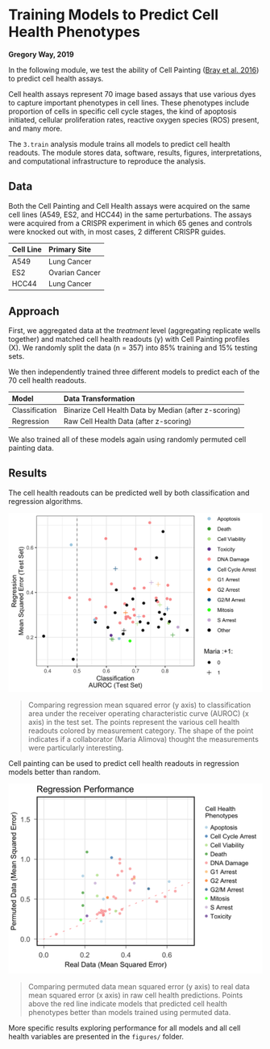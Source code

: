 # Training Models to Predict Cell Health Phenotypes

**Gregory Way, 2019**

In the following module, we test the ability of Cell Painting ([Bray et al. 2016](https://doi.org/10.1038/nprot.2016.105)) to predict cell health assays.

Cell health assays represent 70 image based assays that use various dyes to capture important phenotypes in cell lines.
These phenotypes include proportion of cells in specific cell cycle stages, the kind of apoptosis initiated, cellular proliferation rates, reactive oxygen species (ROS) present, and many more.

The `3.train` analysis module trains all models to predict cell health readouts.
The module stores data, software, results, figures, interpretations, and computational infrastructure to reproduce the analysis.

## Data

Both the Cell Painting and Cell Health assays were acquired on the same cell lines (A549, ES2, and HCC44) in the same perturbations.
The assays were acquired from a CRISPR experiment in which 65 genes and controls were knocked out with, in most cases, 2 different CRISPR guides.

| Cell Line | Primary Site |
| :-------- | :----------- |
| A549 | Lung Cancer |
| ES2 | Ovarian Cancer |
| HCC44 | Lung Cancer |

## Approach

First, we aggregated data at the _treatment_ level (aggregating replicate wells together) and matched cell health readouts (y) with Cell Painting profiles (X).
We randomly split the data (n = 357) into 85% training and 15% testing sets.

We then independently trained three different models to predict each of the 70 cell health readouts.

| Model | Data Transformation |
| :-----| :------------------ |
| Classification | Binarize Cell Health Data by Median (after z-scoring) |
| Regression | Raw Cell Health Data (after z-scoring) |

We also trained all of these models again using randomly permuted cell painting data.

## Results

The cell health readouts can be predicted well by both classification and regression algorithms.

![performance summary](https://raw.githubusercontent.com/broadinstitute/cell-health/master/3.train/figures/performance_summary.png)

> Comparing regression mean squared error (y axis) to classification area under the receiver operating characteristic curve (AUROC) (x axis) in the test set.
The points represent the various cell health readouts colored by measurement category.
The shape of the point indicates if a collaborator (Maria Alimova) thought the measurements were particularly interesting.

Cell painting can be used to predict cell health readouts in regression models better than random.

![performance summary](https://raw.githubusercontent.com/broadinstitute/cell-health/master/3.train/figures/mse_comparison_scatter.png)

> Comparing permuted data mean squared error (y axis) to real data mean squared error (x axis) in raw cell health predictions.
Points above the red line indicate models that predicted cell health phenotypes better than models trained using permuted data.

More specific results exploring performance for all models and all cell health variables are presented in the `figures/` folder.
